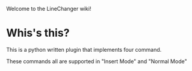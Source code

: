 Welcome to the LineChanger wiki!
# Whis's this?
This is a python written plugin that implements four command.

These commands all are supported in "Insert Mode" and "Normal Mode"


